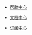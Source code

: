 * [帮助中心](https://simpread.pro/help)

* [文档中心](https://simpread.pro/docs)

* [订阅中心](https://simpread.pro/subscribe)